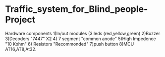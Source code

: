 # Traffic_system_for_Blind_people-Project
Hardware components 1)In/out modules (3 leds (red,yellow,green) 2)Buzzer 3)Decoders "7447"   X2 4) 7 segment "common anode" 5)High Impedence "10 Kohm" 6) Resistors "Recommonded" 7)push button 8)MCU AT16,AT8,At32.
